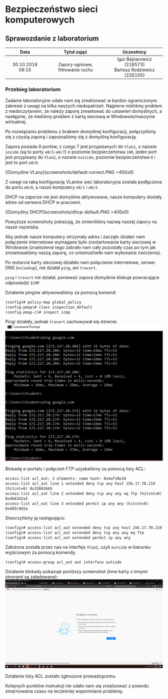 # Bezpieczeństwo sieci komputerowych

## Sprawozdanie z laboratorium

Data | Tytuł zajęć | Uczestnicy
:-: | :-: | :-:
30.10.2018 09:15 | Zapory ogniowe, filtrowanie ruchu | Igor Bejnarowicz (218573)<br>Bartosz Rodziewicz (226105)

### Przebieg laboratorium

Zadanie laboratoryjne udało nam się zrealizować w bardzo ograniczonym zakresie z uwagi na kilka naszych niedopatrzeń. Najpierw mieliśmy problem z niedoczytaniem, że należy zaporę zresetować do ustawień domyślnych, a następnie, że mieliśmy problem z kartą sieciową w Windowsie/maszynie wirtualnej.

Po rozwiązaniu problemu z brakiem domyślnej konfiguracji, połączyliśmy się z czystą zaporą i zapoznaliśmy się z domyślną konfiguracją.

Zapora posiada 8 portów, z czego 7 jest przypisanych do `Vlan1`, o nazwie `inside` (są to porty `e0/1`-`e0/7`) o poziomie bezpieczeństwa `100`, jeden port jest przypisany do `Vlan2`, o nazwie `outside`, poziomie bezpieczeństwa `0` i jest to port `e0/0`.

![Domyślne VLany](screenshots/default-correct.PNG =450x0)

Z uwagi na taką konfigurację VLanów sieć laboratoryjna została podłączona do portu `e0/0`, a nasze komputery `e0/1` i `e0/2`.

DHCP na zaporze nie jest domyślnie aktywowane, nasze komputery dostały adres od serwera DHCP w pracowni.

![Domyślny DHCP](screenshots/dhcp-default.PNG =400x0)

Powyższe screenshoty pokazują, że zmieniliśmy nazwę naszej zapory na nasze nazwiska.

Aby jednak nasze komputery otrzymały adres i zaczęło działać nam połączenie internetowe wymagane było zrestartowanie karty sieciowej w Windowsie (znalezienie tego zabrało nam cały pozostały czas po tym jak zresetowaliśmy naszą zaporę, co uniemożliwiło nam wykonanie ćwiczenia).

Po restarcie karty sieciowej działało nam połączenie internetowe, serwer DNS (`nslookup`), nie działał `ping`, ani `tracert`.

`ping` i `trecert` nie działał, ponieważ zapora domyślnie blokuje powracające odpowiedzi `ICMP`.

Działanie pingów aktywowaliśmy za pomocą komend:
```
(config)# policy-map global_policy
(config-pmap)# class inspection_default
(config-pmap-c)# inspect icmp
```
Pingi działały, jednak `tracert` zachowywał się dziwnie.
![Pingi](screenshots/working-ping.PNG)

Blokadę e-portalu i połączeń FTP uzyskaliśmy za pomocą listy ACL:
```
access-list acl_out; 3 elements; name hash: 0x4af10e18
access-list acl_out line 1 extended deny tcp any host 156.17.70.219 (hitcnt=0) 0x330d2669
access-list acl_out line 2 extended deny tcp any any eq ftp (hitcnt=0) 0x4b6342a3
access-list acl_out line 3 extended permit ip any any (hitcnt=0) 0xd85c9d2a
```

Stworzyliśmy ją następująco:
```
(config)# access-list acl_out extended deny tcp any host 156.17.70.219
(config)# access-list acl_out extended deny tcp any any eq ftp
(config)# access-list acl_out extended permit ip any any
```

Założona została przez nas na interfejs `Vlan2`, czyli `outside` w kierunku wyjściowym za pomocą komendy:
```
(config)# access-group acl_out out interface outside
```

Działanie blokady pokazuje poniższy screenshot (inne karty z innymi stronami są załadowane):
![Działająca blokada](screenshots/not-working-eportal.PNG)

Działanie listy ACL zostało zgłoszone prowadzącemu.

Kolejnych punktów instrukcji nie udało nam się zrealizować z powodu zmarnowania czasu na wcześniej wspomniane problemy.
